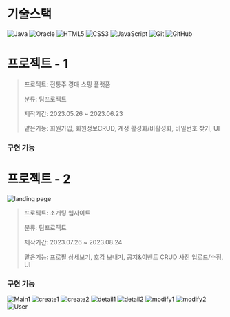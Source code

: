 기술스택
=========
![Java](https://img.shields.io/badge/java-%23ED8B00.svg?style=for-the-badge&logo=openjdk&logoColor=white)
![Oracle](https://img.shields.io/badge/Oracle-F80000?style=for-the-badge&logo=oracle&logoColor=white)
![HTML5](https://img.shields.io/badge/html5-%23E34F26.svg?style=for-the-badge&logo=html5&logoColor=white)
![CSS3](https://img.shields.io/badge/css3-%231572B6.svg?style=for-the-badge&logo=css3&logoColor=white)
![JavaScript](https://img.shields.io/badge/javascript-%23323330.svg?style=for-the-badge&logo=javascript&logoColor=%23F7DF1E)
![Git](https://img.shields.io/badge/git-%23F05033.svg?style=for-the-badge&logo=git&logoColor=white)
![GitHub](https://img.shields.io/badge/github-%23121011.svg?style=for-the-badge&logo=github&logoColor=white)


프로젝트 - 1
=============
> 프로젝트: 전통주 경매 쇼핑 플랫폼
>
> 분류: 팀프로젝트
>
> 제작기간: 2023.05.26 ~ 2023.06.23
>
> 맡은기능: 회원가입, 회원정보CRUD, 계정 활성화/비활성화, 비밀번호 찾기, UI  

### 구현 기능


프로젝트 - 2
=============
![landing page](https://github.com/DoooHyun/Portfolio/assets/134381988/76e9e88e-a34c-4be1-b1f2-6f2df8cc51b6)
> 프로젝트: 소개팅 웹사이트
>
> 분류: 팀프로젝트
>
> 제작기간: 2023.07.26 ~ 2023.08.24
>
> 맡은기능: 프로필 상세보기, 호감 보내기, 공지&이벤트 CRUD 사진 업로드/수정, UI

### 구현 기능
![Main1](https://github.com/DoooHyun/Portfolio/assets/134381988/f294a00e-bcae-42fc-9d5e-adb1b0c426e7)
![create1](https://github.com/DoooHyun/Portfolio/assets/134381988/2be55177-aa4f-4283-8e62-1895c35238d6)
![create2](https://github.com/DoooHyun/Portfolio/assets/134381988/9fe32541-6758-4bd1-913d-3ec2296fa311)
![detail1](https://github.com/DoooHyun/Portfolio/assets/134381988/d49a0965-3583-485f-96cb-f42c06041639)
![detail2](https://github.com/DoooHyun/Portfolio/assets/134381988/92d33c5c-fa27-4e6f-9fb4-beb5680bd8fc)
![modify1](https://github.com/DoooHyun/Portfolio/assets/134381988/b04ea5b7-23c5-4090-a37e-2134539cef79)
![modify2](https://github.com/DoooHyun/Portfolio/assets/134381988/aea24460-71be-4f87-9288-0692f4ce605f)
![User](https://github.com/DoooHyun/Portfolio/assets/134381988/a325be07-ae80-46c6-a009-d43e44ce2bd9)



